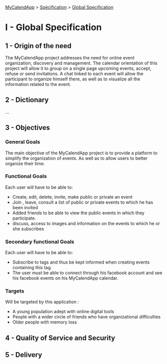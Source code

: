 [MyCalendApp](../README.md) > [Spécification](./specification.md) > [Global Specification](./global.md)

# I - Global Specification

## 1 - Origin of the need

The MyCalendApp project addresses the need for online event organization, discovery and management. The calendar orientation of this project will allow it to group on a single page upcoming events, accept, refuse or send invitations. A chat linked to each event will allow the participant to organize himself there, as well as to visualize all the information related to the event. 

## 2 - Dictionary

...


## 3 - Objectives

### General Goals

The main objective of the MyCalendApp project is to provide a platform to simplify the organization of events. 
As well as to allow users to better organize their time.

### Functional Goals

Each user will have to be able to:
- Create, edit, delete, invite, make public or private an event
- Join , leave, consult a list of public or private events to which he has been invited
- Added friends to be able to view the public events in which they participate.
- discuss, access to images and information on the events to which he or she subscribes

### Secondary functional Goals

Each user will have to be able to:
- Subscribe to tags and thus be kept informed when creating events containing this tag.
- The user must be able to connect through his facebook account and see his facebook events on his MyCalendApp calendar.

### Targets
Will be targeted by this application :
- A young population adept with online digital tools
- People with a wider circle of friends who have organizational difficulties
- Older people with memory loss


## 4 - Quality of Service and Security

## 5 - Delivery